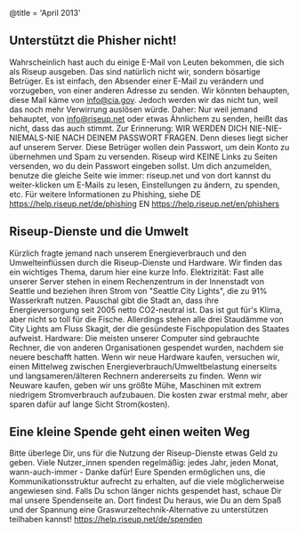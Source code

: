 @title = 'April 2013'


## Unterstützt die Phisher nicht!  

Wahrscheinlich hast auch du einige E-Mail von Leuten bekommen, die sich als Riseup ausgeben. Das sind natürlich nicht wir, sondern bösartige Betrüger. Es ist einfach, den Absender einer E-Mail zu verändern und vorzugeben, von einer anderen Adresse zu senden. Wir könnten behaupten, diese Mail käme von info@cia.gov. Jedoch werden wir das nicht tun, weil das noch  mehr Verwirrung auslösen würde. Daher: Nur weil jemand behauptet, von info@riseup.net oder etwas Ähnlichem zu senden, heißt das nicht, dass das auch stimmt.
Zur  Erinnerung: WIR WERDEN DICH NIE-NIE-NIEMALS-NIE NACH DEINEM PASSWORT FRAGEN. Denn dieses liegt sicher auf unserem Server. Diese Betrüger wollen dein Passwort, um dein Konto zu übernehmen und Spam zu versenden. Riseup wird KEINE Links zu Seiten versenden, wo du dein Passwort eingeben sollst. Um dich anzumelden, benutze die gleiche Seite wie immer: riseup.net und von dort kannst du weiter-klicken um E-Mails zu lesen, Einstellungen zu ändern, zu spenden, etc. Für weitere Informationen zu Phishing, siehe
DE https://help.riseup.net/de/phishing
EN https://help.riseup.net/en/phishers


## Riseup-Dienste und die Umwelt

Kürzlich fragte jemand nach unserem Energieverbrauch und den Umwelteinflüssen durch die Riseup-Dienste und Hardware. Wir finden das ein wichtiges Thema, darum hier eine kurze Info.
Elektrizität: Fast alle unserer Server stehen in einem Rechenzentrum in der Innenstadt von Seattle und beziehen ihren Strom von "Seattle City Lights", die zu 91% Wasserkraft nutzen. Pauschal gibt die Stadt an, dass ihre Energieversorgung seit 2005 netto CO2-neutral ist. Das ist gut für's Klima, aber nicht so toll für die Fische. Allerdings stehen alle drei Staudämme von City Lights am Fluss Skagit, der die gesündeste Fischpopulation des Staates aufweist.
Hardware: Die meisten unserer Computer sind gebrauchte Rechner, die von anderen Organisationen gespendet wurden, nachdem sie neuere beschafft hatten. Wenn wir neue Hardware kaufen, versuchen wir, einen Mittelweg zwischen Energieverbrauch/Umweltbelastung einerseits und langsameren/älteren Rechnern andererseits zu finden. Wenn wir Neuware kaufen, geben wir uns größte Mühe, Maschinen mit extrem niedrigem Stromverbrauch aufzubauen. Die kosten zwar erstmal mehr, aber sparen dafür auf lange Sicht Strom(kosten).


## Eine kleine Spende geht einen weiten Weg

Bitte überlege Dir, uns für die Nutzung der Riseup-Dienste etwas Geld zu geben. Viele Nutzer_innen spenden regelmäßig: jedes Jahr, jeden Monat, wann-auch-immer - Danke dafür! Eure Spenden ermöglichen uns, die Kommunikationsstruktur aufrecht zu erhalten, auf die viele möglicherweise angewiesen sind. Falls Du schon länger nichts gespendet hast, schaue Dir mal unsere Spendenseite an. Dort findest Du heraus, wie Du an dem Spaß und der Spannung eine Graswurzeltechnik-Alternative zu unterstützen teilhaben kannst! https://help.riseup.net/de/spenden
